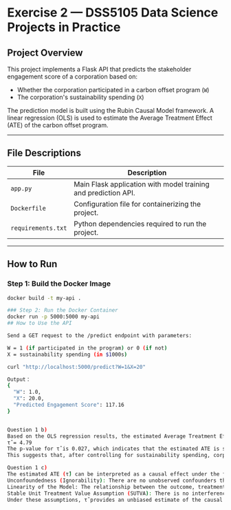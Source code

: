 # Exercise 2 — DSS5105 Data Science Projects in Practice

## Project Overview
This project implements a Flask API that predicts the stakeholder engagement score of a corporation based on:
- Whether the corporation participated in a carbon offset program (`W`)
- The corporation's sustainability spending (`X`)

The prediction model is built using the Rubin Causal Model framework. A linear regression (OLS) is used to estimate the Average Treatment Effect (ATE) of the carbon offset program.

---

## File Descriptions

| File              | Description                                               |
|------------------|-----------------------------------------------------------|
| `app.py`         | Main Flask application with model training and prediction API. |
| `Dockerfile`     | Configuration file for containerizing the project.        |
| `requirements.txt` | Python dependencies required to run the project.         |

---

## How to Run

### Step 1: Build the Docker Image
```bash
docker build -t my-api .

### Step 2: Run the Docker Container
docker run -p 5000:5000 my-api
## How to Use the API

Send a GET request to the /predict endpoint with parameters:

W = 1 (if participated in the program) or 0 (if not)
X = sustainability spending (in $1000s)

curl "http://localhost:5000/predict?W=1&X=20"

Output：
{
  "W": 1.0,
  "X": 20.0,
  "Predicted Engagement Score": 117.16
}


Question 1 b)
Based on the OLS regression results, the estimated Average Treatment Effect (ATE) of participating in the carbon offset program is:
τ̂ = 4.79
The p-value for τ̂ is 0.027, which indicates that the estimated ATE is statistically significant at the 5% level.
This suggests that, after controlling for sustainability spending, corporations that participated in the carbon offset program have, on average, an engagement score 4.79 points higher than those that did not participate.

Question 1 c)
The estimated ATE (τ̂) can be interpreted as a causal effect under the following assumptions of the Rubin Causal Model:
Unconfoundedness (Ignorability): There are no unobserved confounders that affect both the treatment assignment (W) and the outcome (Y_obs). In other words, after controlling for sustainability spending (X), the treatment assignment is as good as random.
Linearity of the Model: The relationship between the outcome, treatment, and covariate is correctly specified as linear.
Stable Unit Treatment Value Assumption (SUTVA): There is no interference between units (one corporation's treatment status does not affect another's outcome), and only one version of the treatment exists.
Under these assumptions, τ̂ provides an unbiased estimate of the causal effect of the carbon offset program on stakeholder engagement.
